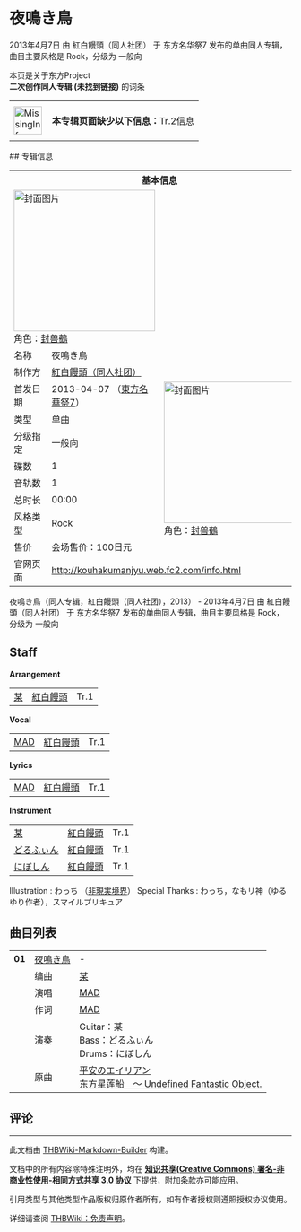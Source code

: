 # 夜鳴き鳥

<!-- source html: G:\repos\THBWiki-Markdown-Builder\THBWikiMarkdown\Temp\main\b\b7\ns0%3A%E5%A4%9C%E9%B3%B4%E3%81%8D%E9%B3%A5.html -->

2013年4月7日 由 紅白饅頭（同人社团） 于 东方名华祭7 发布的单曲同人专辑，曲目主要风格是 Rock，分级为 一般向

本页是关于东方Project  
 **二次创作同人专辑 (未找到链接)** 的词条
<center>

<table>
<tbody><tr>
<td class="mbox-image"><div style="width: 52px;">
  <a href="./文件-MissingInformation.svg.md" class="image"><img alt="MissingInformation.svg" src="https://upload.thwiki.cc/thumb/8/85/MissingInformation.svg/50px-MissingInformation.svg.png" decoding="async" loading="lazy" width="50" height="50" srcset="https://upload.thwiki.cc/thumb/8/85/MissingInformation.svg/75px-MissingInformation.svg.png 1.5x, https://upload.thwiki.cc/thumb/8/85/MissingInformation.svg/100px-MissingInformation.svg.png 2x" data-file-width="500" data-file-height="500"></a></div></td>
<td class="mbox-text" style=""><br><b>本专辑页面缺少以下信息：</b>Tr.2信息<br><br></td>
</tr>
</tbody></table>


</center>
## 专辑信息

<table><tbody><tr><th colspan="3">基本信息</th></tr><tr><td class="cover-artwork-mobile" colspan="2"><a href="./文件-夜鳴き鳥封面.jpg.md" class="image" title="封面图片"><img alt="封面图片" src="https://upload.thwiki.cc/thumb/2/28/%E5%A4%9C%E9%B3%B4%E3%81%8D%E9%B3%A5%E5%B0%81%E9%9D%A2.jpg/252px-%E5%A4%9C%E9%B3%B4%E3%81%8D%E9%B3%A5%E5%B0%81%E9%9D%A2.jpg" decoding="async" loading="lazy" width="252" height="252" srcset="https://upload.thwiki.cc/thumb/2/28/%E5%A4%9C%E9%B3%B4%E3%81%8D%E9%B3%A5%E5%B0%81%E9%9D%A2.jpg/378px-%E5%A4%9C%E9%B3%B4%E3%81%8D%E9%B3%A5%E5%B0%81%E9%9D%A2.jpg 1.5x, https://upload.thwiki.cc/2/28/%E5%A4%9C%E9%B3%B4%E3%81%8D%E9%B3%A5%E5%B0%81%E9%9D%A2.jpg 2x" data-file-width="400" data-file-height="400"></a><div class="cover-char">角色：<a href="./封兽鵺.md" title="封兽鵺">封兽鵺</a></div></td>
</tr><tr><td class="label">名称</td><td colspan="2"> 夜鳴き鳥 </td></tr><tr><td class="label">制作方</td><td><a href="./紅白饅頭（同人社团）.md" title="紅白饅頭（同人社团）">紅白饅頭（同人社团）</a></td><td class="cover-artwork" rowspan="9" style="min-width:252px;"><a href="./文件-夜鳴き鳥封面.jpg.md" class="image" title="封面图片"><img alt="封面图片" src="https://upload.thwiki.cc/thumb/2/28/%E5%A4%9C%E9%B3%B4%E3%81%8D%E9%B3%A5%E5%B0%81%E9%9D%A2.jpg/252px-%E5%A4%9C%E9%B3%B4%E3%81%8D%E9%B3%A5%E5%B0%81%E9%9D%A2.jpg" decoding="async" loading="lazy" width="252" height="252" srcset="https://upload.thwiki.cc/thumb/2/28/%E5%A4%9C%E9%B3%B4%E3%81%8D%E9%B3%A5%E5%B0%81%E9%9D%A2.jpg/378px-%E5%A4%9C%E9%B3%B4%E3%81%8D%E9%B3%A5%E5%B0%81%E9%9D%A2.jpg 1.5x, https://upload.thwiki.cc/2/28/%E5%A4%9C%E9%B3%B4%E3%81%8D%E9%B3%A5%E5%B0%81%E9%9D%A2.jpg 2x" data-file-width="400" data-file-height="400"></a><div class="cover-char">角色：<a href="./封兽鵺.md" title="封兽鵺">封兽鵺</a></div></td>
</tr><tr><td class="label">首发日期</td><td>2013-04-07&#160;（<a href="/展会作品列表?e=%E4%B8%9C%E6%96%B9%E5%90%8D%E5%8D%8E%E7%A5%AD%237">東方名華祭7</a>）</td></tr><tr><td class="label">类型</td><td>单曲</td></tr><tr><td class="label">分级指定</td><td>一般向</td></tr><tr><td class="label">碟数</td><td>1</td></tr><tr><td class="label">音轨数</td><td>1</td></tr><tr><td class="label">总时长</td><td>00:00</td></tr><tr><td class="label">风格类型</td><td>Rock</td></tr><tr><td class="label">售价</td><td>会场售价：100日元</td></tr>
<tr><td class="label">官网页面</td><td colspan="2"><a rel="nofollow" class="external free" href="http://kouhakumanjyu.web.fc2.com/info.html">http://kouhakumanjyu.web.fc2.com/info.html</a></td></tr></tbody></table>

夜鳴き鳥（同人专辑，紅白饅頭（同人社团），2013） - 2013年4月7日 由 紅白饅頭（同人社团） 于 东方名华祭7 发布的单曲同人专辑，曲目主要风格是 Rock，分级为 一般向
## Staff
  
 **Arrangement**   

<table><tbody><tr><td><a href="./某.md" title="某">某</a></td><td><a href="./紅白饅頭（同人社团）.md" title="紅白饅頭（同人社团）" unred="">紅白饅頭</a></td><td>Tr.1</td></tr></tbody></table>

  
 **Vocal**   

<table><tbody><tr><td><a href="/index.php?title=MAD&amp;action=edit&amp;redlink=1" class="new" title="MAD（页面不存在）">MAD</a></td><td><a href="./紅白饅頭（同人社团）.md" title="紅白饅頭（同人社团）" unred="">紅白饅頭</a></td><td>Tr.1</td></tr></tbody></table>

  
 **Lyrics**   

<table><tbody><tr><td><a href="/index.php?title=MAD&amp;action=edit&amp;redlink=1" class="new" title="MAD（页面不存在）">MAD</a></td><td><a href="./紅白饅頭（同人社团）.md" title="紅白饅頭（同人社团）" unred="">紅白饅頭</a></td><td>Tr.1</td></tr></tbody></table>

  
 **Instrument**   

<table><tbody><tr><td><a href="./某.md" title="某">某</a></td><td><a href="./紅白饅頭（同人社团）.md" title="紅白饅頭（同人社团）" unred="">紅白饅頭</a></td><td>Tr.1</td></tr><tr><td><a href="/index.php?title=%E3%81%A9%E3%82%8B%E3%81%B5%E3%81%83%E3%82%93&amp;action=edit&amp;redlink=1" class="new" title="どるふぃん（页面不存在）">どるふぃん</a></td><td><a href="./紅白饅頭（同人社团）.md" title="紅白饅頭（同人社团）" unred="">紅白饅頭</a></td><td>Tr.1</td></tr><tr><td><a href="/index.php?title=%E3%81%AB%E3%81%BC%E3%81%97%E3%82%93&amp;action=edit&amp;redlink=1" class="new" title="にぼしん（页面不存在）">にぼしん</a></td><td><a href="./紅白饅頭（同人社团）.md" title="紅白饅頭（同人社团）" unred="">紅白饅頭</a></td><td>Tr.1</td></tr></tbody></table>


Illustration
: わっち （[非現実境界](./非現実境界.md)）
Special Thanks
: わっち，なもリ神（ゆるゆり作者），スマイルプリキュア

## 曲目列表

<table><tbody><tr><td id="1" class="infoRD"><b>01</b></td><td id="夜鳴き鳥" colspan="2" class="title"><span class="new" title="（歌词页面不存在）"><a href="/index.php?title=%E6%AD%8C%E8%AF%8D:%E5%A4%9C%E9%B3%B4%E3%81%8D%E9%B3%A5&amp;boilerplate=模板:页面模板/曲目歌词&amp;action=edit">夜鳴き鳥</a></span><span class="thcsearchlinks"><a rel="nofollow" class="external text" href="https://cd.thwiki.cc?arrange=某&amp;vocal=MAD&amp;lyric=MAD&amp;ogmusic=平安のエイリアン&amp;fromwiki=夜鳴き鳥"><span title="搜索相似同人曲"></span></a></span></td><td class="time">-</td></tr><tr><td class="left"></td><td class="label">编曲</td><td class="text" colspan="2"><a href="./某.md" title="某">某</a><span class="thcsearchlinks"><a rel="nofollow" class="external text" href="https://cd.thwiki.cc?arrange=，某&amp;fromwiki=夜鳴き鳥"><span></span></a></span></td></tr><tr><td class="left"></td><td class="label">演唱</td><td class="text" colspan="2"><a href="/index.php?title=MAD&amp;action=edit&amp;redlink=1" class="new" title="MAD（页面不存在）">MAD</a><span class="thcsearchlinks"><a rel="nofollow" class="external text" href="https://cd.thwiki.cc?vocal=MAD&amp;fromwiki=夜鳴き鳥"><span></span></a></span></td></tr><tr><td class="left"></td><td class="label">作词</td><td class="text" colspan="2"><a href="/index.php?title=MAD&amp;action=edit&amp;redlink=1" class="new" title="MAD（页面不存在）">MAD</a><span class="thcsearchlinks"><a rel="nofollow" class="external text" href="https://cd.thwiki.cc?lyric=MAD&amp;fromwiki=夜鳴き鳥"><span></span></a></span></td></tr><tr><td class="left"></td><td class="label">演奏</td><td class="text" colspan="2">Guitar：某 <br>Bass：どるふぃん <br>Drums：にぼしん</td></tr><tr><td class="left"></td><td class="label">原曲</td><td class="text" colspan="2"><span class="thcsearchlinks"><a rel="nofollow" class="external text" href="https://cd.thwiki.cc?ogmusic=平安のエイリアン&amp;fromwiki=夜鳴き鳥"><span></span></a></span><div class="ogmusic"><a href="/%E5%B9%B3%E5%AE%89%E3%81%AE%E3%82%A8%E3%82%A4%E3%83%AA%E3%82%A2%E3%83%B3" class="mw-redirect" title="平安のエイリアン">平安のエイリアン</a></div><div class="source"><a href="/%E4%B8%9C%E6%96%B9%E6%98%9F%E8%8E%B2%E8%88%B9_%EF%BD%9E_Undefined_Fantastic_Object." class="mw-redirect" title="东方星莲船 ～ Undefined Fantastic Object.">东方星莲船　～ Undefined Fantastic Object.</a></div></td></tr></tbody></table>


## 评论




---

此文档由 [THBWiki-Markdown-Builder](https://github.com/Delsin-Yu/THBWiki-Markdown-Builder) 构建。

文档中的所有内容除特殊注明外，均在 [**知识共享(Creative Commons) 署名-非商业性使用-相同方式共享 3.0 协议**](https://creativecommons.org/licenses/by-sa/3.0/deed.zh-hans) 下提供，附加条款亦可能应用。

引用类型与其他类型作品版权归原作者所有，如有作者授权则遵照授权协议使用。

详细请查阅 [THBWiki：免责声明](https://thbwiki.cc/THBWiki:%E5%85%8D%E8%B4%A3%E5%A3%B0%E6%98%8E)。


